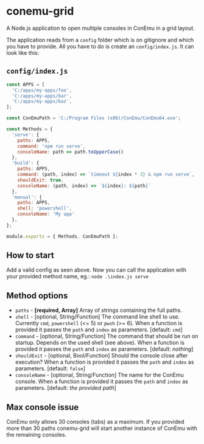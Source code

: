 # conemu-grid
A Node.js application to open multiple consoles in ConEmu in a grid layout.

The application reads from a `config` folder which is on gitignore and which you have to provide. All you have to do is create an `config/index.js`. It can look like this:

## `config/index.js`
```javascript
const APPS = [
  'C:/apps/my-apps/foo',
  'C:/apps/my-apps/bar',
  'C:/apps/my-apps/baz',
];

const ConEmuPath = 'C:/Program Files (x86)/ConEmu/ConEmu64.exe';

const Methods = {
  'serve': {
    paths: APPS,
    command: 'npm run serve',
    consoleName: path => path.toUpperCase()
  },
  'build': {
    paths: APPS,
    command: (path, index) => `timeout ${index * 3} & npm run serve`,
    shouldExit: true,
    consoleName: (path, index) => `${index}: ${path}`
  },
  'manual': {
    paths: APPS,
    shell: 'powershell',
    consoleName: 'My app'
  },
};

module.exports = { Methods, ConEmuPath };
```
## How to start
Add a valid config as seen above. Now you can call the application with your provided method name, eg.:
`node .\index.js serve`


## Method options
- `paths` - **[required, Array]** Array of strings containing the full paths.
- `shell` - [optional, String/Function] The command line shell to use. Currently `cmd`, `powershell` (<= 5) or `pwsh` (>= 6). When a function is provided it passes the `path` and `index` as parameters. [default: `cmd`]
- `command` - [optional, String/Function] The command that should be run on startup. Depends on the used shell (see above). When a function is provided it passes the `path` and `index` as parameters. [default: *nothing*]
- `shouldExit` - [optional, Bool/Function] Should the console close after execution? When a function is provided it passes the `path` and `index` as parameters. [default: `false`]
- `consoleName` - [optional, String/Function] The name for the ConEmu console. When a function is provided it passes the `path` and `index` as parameters. [default: *the provided path*]

## Max console issue
ConEmu only allows 30 consoles (tabs) as a maximum. If you provided more than 30 paths conemu-grid will start another instance of ConEmu with the remaining consoles.